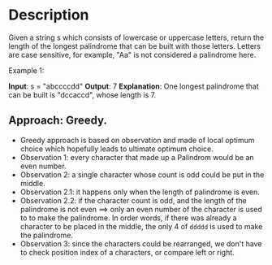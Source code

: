 # Description
Given a string s which consists of lowercase or uppercase letters, return the length of the longest palindrome that can be built with those letters.
Letters are case sensitive, for example, "Aa" is not considered a palindrome here.

Example 1:

**Input**: s = "abccccdd"
**Output**: 7
**Explanation**: One longest palindrome that can be built is "dccaccd", whose length is 7.

## Approach: Greedy.
* Greedy approach is based on observation and made of local optimum choice which hopefully leads to ultimate optimum choice.
* Observation 1: every character that made up a Palindrom would be an even number. 
* Observation 2: a single character whose count is odd could be put in the middle. 
* Observation 2.1: it happens only when the length of palindrome is even.
* Observation 2.2: if the character count is odd, and the length of the palindrome is not even ==> only an even number of the character is used to to make the palindrome. In order words, if there was already a character to be placed in the middle, the only 4 of `ddddd` is used to make the palindrome. 
* Observation 3: since the characters could be rearranged, we don't have to check position index of a characters, or compare left or right.


